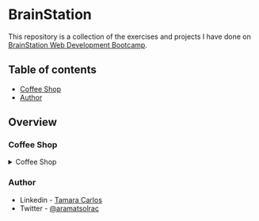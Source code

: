 # BrainStation
This repository is a collection of the exercises and projects I have done on [BrainStation Web Development Bootcamp](https://brainstation.io/course/online/remote-web-development-bootcamp).

<!-- | Exercises and Projects  |  Tags | Code | Live |
|:-------------|---|---|---|
| Coffee Shop | HTML, CSS | [Code](https://github.com/aramatsolrac/BrainStation/tree/main/coffee_shop)|[Live](https://aramatsolrac.github.io/BrainStation/coffee_shop/) | -->
## Table of contents

- [Coffee Shop](#coffee-shop)
- [Author](#author)


## Overview

### Coffee Shop
<details>
  <summary>Coffee Shop</summary>
  
## Table of contents

- [The Exercise](#the-exercise)
- [Features](#features)
- [Technologies](#technologies)
- [Installing](#installing)
- [Live](#live)
- [Screenshots](#screenshots)

## Overview

### The Exercise
- Build a multi-page website to a new local coffee shop which is set to launch soon.

### Features
- Multi-page website
- Responsive design
- Users can access basic information on landing page
- Users can access further details on menu page

### Technologies

- HTML5
- CSS
- BEM
- FlexBox

### Installing

- Download the Repository
- Open `index.html` on a web browser


### Live

- [Coffee Shop](https://aramatsolrac.github.io/BrainStation/coffee_shop/)

### Screenshots

<details>
<summary>Landing Page</summary>

##### Desktop
![](./assets/screenshots/landing-page/landing-page_desktop.png)

##### Tablet
![](./assets/screenshots/landing-page/landing-page_tablet.png)

##### Mobile
![](./assets/screenshots/landing-page/landing-page_mobile.png)

</details>
<details>
<summary>Menu</summary>

##### Desktop
![](./assets/screenshots/menu/menu_desktop.png)

##### Tablet
![](./assets/screenshots/menu/menu_tablet.png)

##### Mobile
![](./assets/screenshots/menu/menu_mobile.png)

</details>
</details>




### Author

- Linkedin - [Tamara Carlos](https://www.linkedin.com/in/tamaracarlos/)
- Twitter - [@aramatsolrac](https://twitter.com/aramatsolrac)




